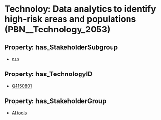 # Technoloy: __Data analytics to identify high-risk areas and populations__ (PBN__Technology_2053)

## Property: has_StakeholderSubgroup

* [nan](PBN__TechSubgroup_7)

## Property: has_TechnologyID

* [Q4150801](Q4150801)

## Property: has_StakeholderGroup

* [AI tools](PBN__TechGroup_0)


